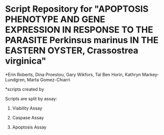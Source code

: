 # Script Repository for "APOPTOSIS PHENOTYPE AND GENE EXPRESSION IN RESPONSE TO THE PARASITE Perkinsus marinus IN THE EASTERN OYSTER, Crassostrea virginica"
*Erin Roberts, Dina Proestou, Gary Wikfors, Tal Ben Horin, Kathryn Markey-Lundgren, Marta Gomez-Chiarri 

*scripts created by

Scripts are split by assay: 

1. Viability Assay

2. Caspase Assay

3. Apoptosis Assay


